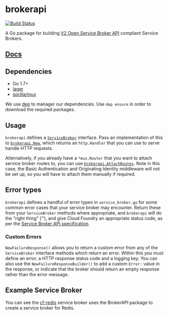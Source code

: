 # brokerapi

[![Build
Status](https://travis-ci.org/portworx/brokerapi.svg?branch=master)](https://travis-ci.org/portworx/brokerapi)

A Go package for building [V2 Open Service Broker API](https://github.com/openservicebrokerapi/servicebroker/) compliant Service Brokers.

## [Docs](https://godoc.org/github.com/portworx/brokerapi)

## Dependencies

- Go 1.7+
- [lager](https://github.com/cloudfoundry/lager)
- [gorilla/mux](https://github.com/gorilla/mux)

We use [dep](https://github.com/golang/dep) to manager our dependencies. Use `dep ensure` in order to download the required packages.

## Usage

`brokerapi` defines a
[`ServiceBroker`](https://godoc.org/github.com/portworx/brokerapi#ServiceBroker)
interface. Pass an implementation of this to
[`brokerapi.New`](https://godoc.org/github.com/portworx/brokerapi#New), which
returns an `http.Handler` that you can use to serve handle HTTP requests.

Alternatively, if you already have a `*mux.Router` that you want to attach
service broker routes to, you can use
[`brokerapi.AttachRoutes`](https://godoc.org/github.com/portworx/brokerapi#AttachRoutes).
Note in this case, the Basic Authentication and Originating Identity middleware
will not be set up, so you will have to attach them manually if required.

## Error types

`brokerapi` defines a handful of error types in `service_broker.go` for some common error cases that your service broker may encounter. Return these from your `ServiceBroker` methods where appropriate, and `brokerapi` will do the "right thing" (™), and give Cloud Foundry an appropriate status code, as per the [Service Broker API specification](https://docs.cloudfoundry.org/services/api.html).

### Custom Errors

`NewFailureResponse()` allows you to return a custom error from any of the `ServiceBroker` interface methods which return an error. Within this you must define an error, a HTTP response status code and a logging key. You can also use the `NewFailureResponseBuilder()` to add a custom `Error:` value in the response, or indicate that the broker should return an empty response rather than the error message.

## Example Service Broker

You can see the
[cf-redis](https://github.com/portworx/cf-redis-broker/blob/2f0e9a8ebb1012a9be74bbef2d411b0b3b60352f/broker/broker.go)
service broker uses the BrokerAPI package to create a service broker for Redis.
